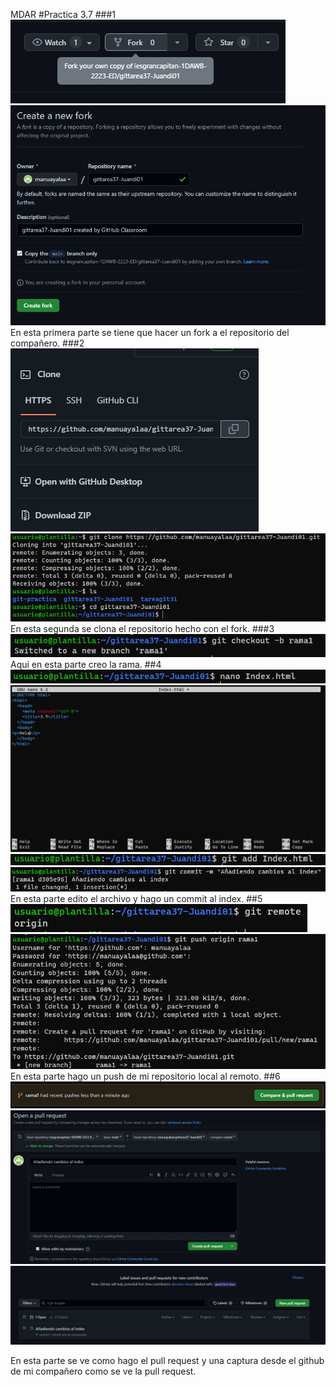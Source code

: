 MDAR
#Practica 3.7
###1
![Foto ](FOTOS/Foto1.png)
![Foto ](FOTOS/Foto1.1.png)
En esta primera parte se tiene que hacer un fork a el repositorio del compañero.
###2
![Foto ](FOTOS/Foto2.png)
![Foto ](FOTOS/2.1.png)
En esta segunda se clona el repositorio hecho con el fork.
###3
![Foto ](FOTOS/Foto3.png)
Aqui en esta parte creo la rama.
##4
![Foto ](FOTOS/Foto4.png)
![Foto ](FOTOS/4.1.png)
![Foto ](FOTOS/Foto4.2.png)
![Foto ](FOTOS/4.3.png)
En esta parte edito el archivo y hago un commit al index.
##5
![Foto ](FOTOS/Foto5.png)
![Foto ](FOTOS/Foto5.1.png)
En esta parte hago un push de mi repositorio local al remoto.
##6
![Foto ](FOTOS/Foto6.png)
![Foto ](FOTOS/Foto6.1.png)
![Foto ](FOTOS/FotoUltima.jpg)

En esta parte se ve como hago el pull request y una captura desde el github de mi compañero como se ve la pull request.

